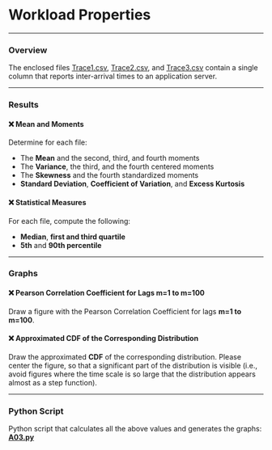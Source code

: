 # Workload Properties
___

### Overview
The enclosed files [Trace1.csv](Trace1.csv), [Trace2.csv](Trace2.csv), and [Trace3.csv](Trace3.csv) contain a single column that reports inter-arrival times to an application server.

---

### Results

#### ❌ Mean and Moments
Determine for each file:
- The **Mean** and the second, third, and fourth moments
- The **Variance**, the third, and the fourth centered moments
- The **Skewness** and the fourth standardized moments
- **Standard Deviation**, **Coefficient of Variation**, and **Excess Kurtosis**

#### ❌ Statistical Measures
For each file, compute the following:
- **Median**, **first and third quartile**
- **5th** and **90th percentile**

---

### Graphs

#### ❌ Pearson Correlation Coefficient for Lags m=1 to m=100
Draw a figure with the Pearson Correlation Coefficient for lags **m=1 to m=100**.

#### ❌ Approximated CDF of the Corresponding Distribution
Draw the approximated **CDF** of the corresponding distribution. Please center the figure, so that a significant part of the distribution is visible (i.e., avoid figures where the time scale is so large that the distribution appears almost as a step function).

---

### Python Script

Python script that calculates all the above values and generates the graphs: [**A03.py**](A03.py)
